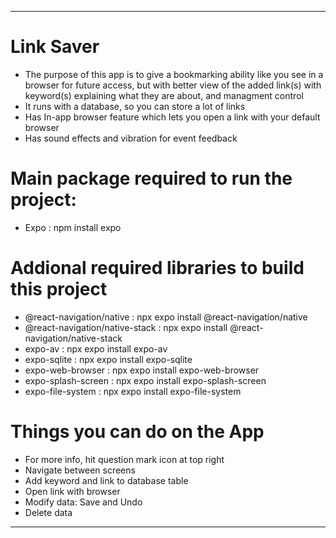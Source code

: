 ************************************************************************************************************************************************************************************************************************
# Link Saver 
- The purpose of this app is to give a bookmarking ability like you see in a browser for future access, but with better view of the added link(s) with keyword(s) explaining what they are about, and managment control
- It runs with a database, so you can store a lot of links
- Has In-app browser feature which lets you open a link with your default browser
- Has sound effects and vibration for event feedback
  
# Main package required to run the project: 
- Expo  : npm install expo

# Addional required libraries to build this project
- @react-navigation/native       : npx expo install @react-navigation/native   
- @react-navigation/native-stack : npx expo install @react-navigation/native-stack
- expo-av                        : npx expo install expo-av
- expo-sqlite                    : npx expo install expo-sqlite 
- expo-web-browser               : npx expo install expo-web-browser
- expo-splash-screen             : npx expo install expo-splash-screen
- expo-file-system               : npx expo install expo-file-system

# Things you can do on the App
- For more info, hit question mark icon at top right
- Navigate between screens
- Add keyword and link to database table
- Open link with browser
- Modify data: Save and Undo
- Delete data
*****************************************************************************************************************************************************************************************************************************
